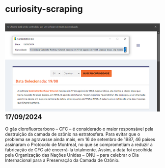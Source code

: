 # curiosity-scraping
![Budget](./execucao.png)
17/09/2024
-
O gás clorofluorcarbono – CFC – é considerado o maior responsável pela destruição da camada de ozônio na estratosfera. Para evitar que o problema se agravasse ainda mais, em 16 de setembro de 1987, 46 países assinaram o Protocolo de Montreal, no que se comprometiam a reduzir a fabricação de CFC até encerrá-la totalmente. Assim, a data foi escolhida pela Organização das Nações Unidas – ONU – para celebrar o Dia Internacional para a Preservação da Camada de Ozônio.
